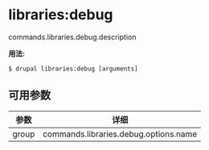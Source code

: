 # libraries:debug
commands.libraries.debug.description

**用法:**
```
$ drupal libraries:debug [arguments]
```

## 可用参数
参数 | 详细
---------|-------------
group | commands.libraries.debug.options.name
